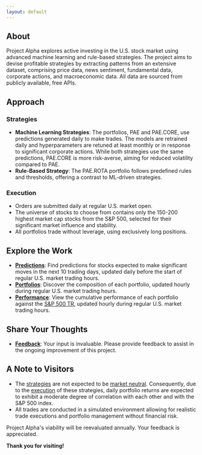 ```yaml
---
layout: default
---
```

## About

Project Alpha explores active investing in the U.S. stock market using advanced machine learning and rule-based strategies. The project aims to devise profitable strategies by extracting patterns from an extensive dataset, comprising price data, news sentiment, fundamental data, corporate actions, and macroeconomic data. All data are sourced from publicly available, free APIs.

## Approach

### Strategies

- **Machine Learning Strategies**: The portfolios, PAE and PAE.CORE, use predictions generated daily to make trades. The models are retrained daily and hyperparameters are retuned at least monthly or in response to significant corporate actions. While both strategies use the same predictions, PAE.CORE is more risk-averse, aiming for reduced volatility compared to PAE.
- **Rule-Based Strategy**: The PAE.ROTA portfolio follows predefined rules and thresholds, offering a contrast to ML-driven strategies.

### Execution

- Orders are submitted daily at regular U.S. market open.
- The universe of stocks to choose from contains only the 150-200 highest market cap stocks from the S&P 500, selected for their significant market influence and stability.
- All portfolios trade without leverage, using exclusively long positions.

## Explore the Work

- **[Predictions](/predictions)**: Find predictions for stocks expected to make significant moves in the next 10 trading days, updated daily before the start of regular U.S. market trading hours.
- **[Portfolios](/portfolios)**: Discover the composition of each portfolio, updated hourly during regular U.S. market trading hours.
- **[Performance](/performance)**: View the cumulative performance of each portfolio against the [S&P 500 TR](https://www.google.com/finance/quote/SP500TR:INDEXSP), updated hourly during regular U.S. market trading hours.

## Share Your Thoughts
- **[Feedback](/feedback)**: Your input is invaluable. Please provide feedback to assist in the ongoing improvement of this project.

## A Note to Visitors

- The [strategies](#strategies) are not expected to be [market neutral](https://www.investopedia.com/terms/m/marketneutral.asp). Consequently, due to the [execution](#execution) of these strategies, daily portfolio returns are expected to exhibit a moderate degree of correlation with each other and with the S&P 500 index.
- All trades are conducted in a simulated environment allowing for realistic trade executions and portfolio management without financial risk.

Project Alpha's viability will be reevaluated annually. Your feedback is appreciated.

**Thank you for visiting!**